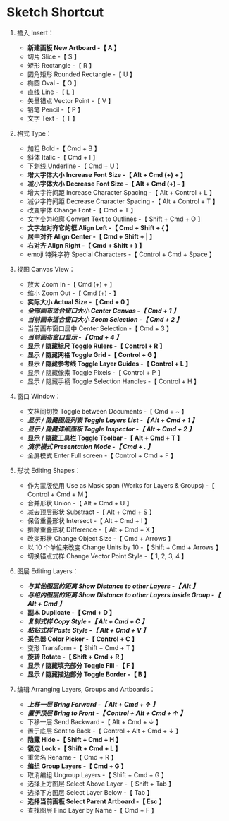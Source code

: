 # Sketch Shortcut

1.  插入 Insert：

    - **新建画板 New Artboard -【 A 】**
    - 切片 Slice -【 S 】
    - 矩形 Rectangle -【 R 】
    - 圆角矩形 Rounded Rectangle -【 U 】
    - 椭圆 Oval -【 O 】
    - 直线 Line -【 L 】
    - 矢量锚点 Vector Point -【 V 】
    - 铅笔 Pencil -【 P 】
    - 文字 Text -【 T 】

1.  格式 Type：

    - 加粗 Bold -【 Cmd + B 】
    - 斜体 Italic -【 Cmd + I 】
    - 下划线 Underline -【 Cmd + U 】
    - **增大字体大小 Increase Font Size -【 Alt + Cmd (+) + 】**
    - **减小字体大小 Decrease Font Size -【 Alt + Cmd (+) – 】**
    - 增大字符间距 Increase Character Spacing -【 Alt + Control + L 】
    - 减少字符间距 Decrease Character Spacing -【 Alt + Control + T 】
    - 改变字体 Change Font -【 Cmd + T 】
    - 文字变为轮廓 Convert Text to Outlines -【 Shift + Cmd + O 】
    - **文字左对齐它的框 Align Left -【 Cmd + Shift + { 】**
    - **居中对齐 Align Center -【 Cmd + Shift + | 】**
    - **右对齐 Align Right -【 Cmd + Shift + } 】**
    - emoji 特殊字符 Special Characters -【 Control + Cmd + Space 】

1.  视图 Canvas View：

    - 放大 Zoom In -【 Cmd (+) + 】
    - 缩小 Zoom Out -【 Cmd (+) - 】
    - **实际大小 Actual Size -【 Cmd + 0 】**
    - **_全部画布适合窗口大小 Center Canvas -【 Cmd + 1 】_**
    - **_当前画布适合窗口大小 Zoom Selection -【 Cmd + 2 】_**
    - 当前画布窗口居中 Center Selection -【 Cmd + 3 】
    - **_当前画布窗口显示 -【 Cmd + 4 】_**
    - **显示 / 隐藏标尺 Toggle Rulers -【 Control + R 】**
    - **显示 / 隐藏网格 Toggle Grid -【 Control + G 】**
    - **显示 / 隐藏参考线 Toggle Layer Guides -【 Control + L 】**
    - 显示 / 隐藏像素 Toggle Pixels -【 Control + P 】
    - 显示 / 隐藏手柄 Toggle Selection Handles -【 Control + H 】

1.  窗口 Window：

    - 文档间切换 Toggle between Documents -【 Cmd + ~ 】
    - **_显示 / 隐藏图层列表 Toggle Layers List -【 Alt + Cmd + 1 】_**
    - **_显示 / 隐藏详细面板 Toggle Inspector -【 Alt + Cmd + 2 】_**
    - **显示 / 隐藏工具栏 Toggle Toolbar -【 Alt + Cmd + T 】**
    - **_演示模式 Presentation Mode -【 Cmd + . 】_**
    - 全屏模式 Enter Full screen -【 Control + Cmd + F 】

1.  形状 Editing Shapes：

    - 作为蒙版使用 Use as Mask span (Works for Layers & Groups) -【 Control + Cmd + M 】
    - 合并形状 Union -【 Alt + Cmd + U 】
    - 减去顶层形状 Substract -【 Alt + Cmd + S 】
    - 保留重叠形状 Intersect -【 Alt + Cmd + I 】
    - 排除重叠形状 Difference -【 Alt + Cmd + X 】
    - 改变形状 Change Object Size -【 Cmd + Arrows 】
    - 以 10 个单位来改变 Change Units by 10 -【 Shift + Cmd + Arrows 】
    - 切换锚点式样 Change Vector Point Style -【 1, 2, 3, 4 】

1.  图层 Editing Layers：

    - **_与其他图层的距离 Show Distance to other Layers -【 Alt 】_**
    - **_与组内图层的距离 Show Distance to other Layers inside Group -【 Alt + Cmd 】_**
    - **副本 Duplicate -【 Cmd + D 】**
    - **_复制式样 Copy Style -【 Alt + Cmd + C 】_**
    - **_粘贴式样 Paste Style -【 Alt + Cmd + V 】_**
    - **采色器 Color Picker -【 Control + C 】**
    - 变形 Transform -【 Shift + Cmd + T 】
    - **旋转 Rotate -【 Shift + Cmd + R 】**
    - **显示 / 隐藏填充部分 Toggle Fill -【 F 】**
    - **显示 / 隐藏描边部分 Toggle Border -【 B 】**

1.  编辑 Arranging Layers, Groups and Artboards：
    - **_上移一层 Bring Forward -【 Alt + Cmd + ↑ 】_**
    - **_置于顶层 Bring to Front -【 Control + Alt + Cmd + ↑ 】_**
    - 下移一层 Send Backward -【 Alt + Cmd + ↓ 】
    - 置于底层 Sent to Back -【 Control + Alt + Cmd + ↓ 】
    - **隐藏 Hide -【 Shift + Cmd + H 】**
    - **锁定 Lock -【 Shift + Cmd + L 】**
    - 重命名 Rename -【 Cmd + R 】
    - **编组 Group Layers -【 Cmd + G 】**
    - 取消编组 Ungroup Layers -【 Shift + Cmd + G 】
    - 选择上方图层 Select Above Layer -【 Shift + Tab 】
    - 选择下方图层 Select Layer Below -【 Tab 】
    - **选择当前画板 Select Parent Artboard -【 Esc 】**
    - 查找图层 Find Layer by Name -【 Cmd + F 】
